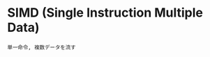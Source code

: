 <!--
 FileName:      parallel
 Author:        8ucchiman
 CreatedDate:   2023-04-29 15:40:54
 LastModified:  2023-01-25 10:56:12 +0900
 Reference:     8ucchiman.jp
 Description:   ---
-->


# SIMD (Single Instruction Multiple Data)
`単一命令, 複数データを流す`
